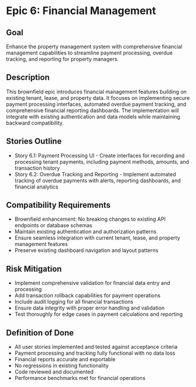 # Epic 6: Financial Management

## Goal
Enhance the property management system with comprehensive financial management capabilities to streamline payment processing, overdue tracking, and reporting for property managers.

## Description
This brownfield epic introduces financial management features building on existing tenant, lease, and property data. It focuses on implementing secure payment processing interfaces, automated overdue payment tracking, and comprehensive financial reporting dashboards. The implementation will integrate with existing authentication and data models while maintaining backward compatibility.

## Stories Outline
- Story 6.1: Payment Processing UI - Create interfaces for recording and processing tenant payments, including payment methods, amounts, and transaction history
- Story 6.2: Overdue Tracking and Reporting - Implement automated tracking of overdue payments with alerts, reporting dashboards, and financial analytics

## Compatibility Requirements
- Brownfield enhancement: No breaking changes to existing API endpoints or database schemas
- Maintain existing authentication and authorization patterns
- Ensure seamless integration with current tenant, lease, and property management features
- Preserve existing dashboard navigation and layout patterns

## Risk Mitigation
- Implement comprehensive validation for financial data entry and processing
- Add transaction rollback capabilities for payment operations
- Include audit logging for all financial transactions
- Ensure data integrity with proper error handling and validation
- Test thoroughly for edge cases in payment calculations and reporting

## Definition of Done
- All user stories implemented and tested against acceptance criteria
- Payment processing and tracking fully functional with no data loss
- Financial reports accurate and exportable
- No regressions in existing functionality
- Code reviewed and documented
- Performance benchmarks met for financial operations